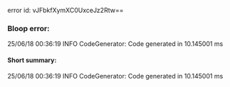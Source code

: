error id: vJFbkfXymXC0UxceJz2Rtw==
### Bloop error:

25/06/18 00:36:19 INFO CodeGenerator: Code generated in 10.145001 ms
#### Short summary: 

25/06/18 00:36:19 INFO CodeGenerator: Code generated in 10.145001 ms